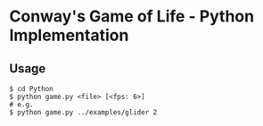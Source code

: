 # Conway's Game of Life - Python Implementation

## Usage

```shell
$ cd Python
$ python game.py <file> [<fps: 6>]
# e.g.
$ python game.py ../examples/glider 2
```
